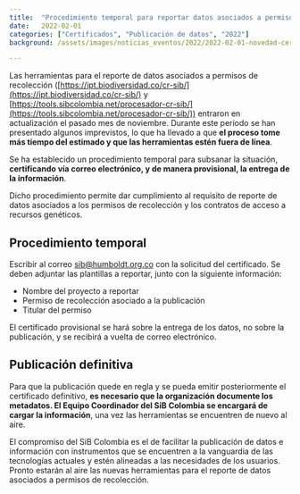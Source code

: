 ```yaml
---
title:  "Procedimiento temporal para reportar datos asociados a permisos de recolección"
date:   2022-02-01
categories: ["Certificados", "Publicación de datos", "2022"]
background: /assets/images/noticias_eventos/2022/2022-02-01-novedad-certificados.jpg

---
```

Las herramientas para el reporte de datos asociados a permisos de recolección ([https://ipt.biodiversidad.co/cr-sib/](https://ipt.biodiversidad.co/cr-sib/) y [https://tools.sibcolombia.net/procesador-cr-sib/](https://tools.sibcolombia.net/procesador-cr-sib/)) entraron en actualización el pasado mes de noviembre. Durante este período se han presentado algunos imprevistos, lo que ha llevado a que **el proceso tome más tiempo del estimado y que las herramientas estén fuera de línea**.

Se ha establecido un procedimiento temporal para subsanar la situación, **certificando vía correo electrónico, y de manera provisional, la entrega de la información**. 

Dicho procedimiento permite dar cumplimiento al requisito de reporte de datos asociados a los permisos de recolección y los contratos de acceso a recursos genéticos.


## Procedimiento temporal

Escribir al correo [sib@humboldt.org.co](mailto:sib@humboldt.org.co) con la solicitud del certificado. Se deben adjuntar las plantillas a reportar, junto con la siguiente información:

* Nombre del proyecto a reportar
* Permiso de recolección asociado a la publicación
* Titular del permiso

El certificado provisional se hará sobre la entrega de los datos, no sobre la publicación, y se recibirá a vuelta de correo electrónico.

## Publicación definitiva

Para que la publicación quede en regla y se pueda emitir posteriormente el certificado definitivo, **es necesario que la organización documente los metadatos. El Equipo Coordinador del SiB Colombia se encargará de cargar la información**, una vez las herramientas se encuentren de nuevo al aire.

El compromiso del SiB Colombia es el de facilitar la publicación de datos e información con instrumentos que se encuentren a la vanguardia de las tecnologías actuales y estén alineadas a las necesidades de los usuarios. Pronto estarán al aire las nuevas herramientas para el reporte de datos asociados a permisos de recolección.
